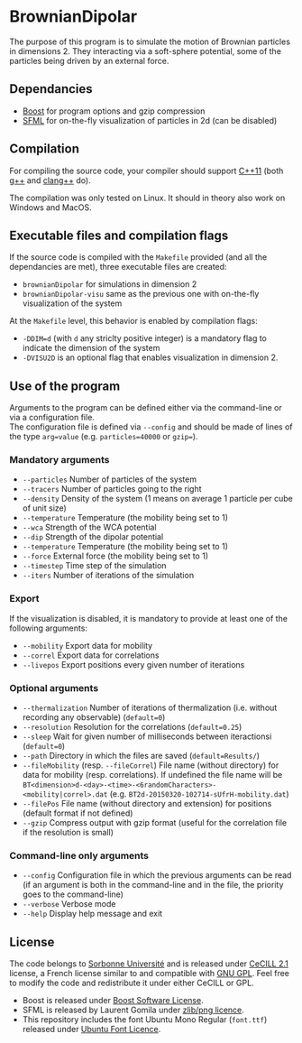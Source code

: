 # BrownianDipolar

The purpose of this program is to simulate the motion of Brownian particles
in dimensions 2. They
interacting via a soft-sphere potential, some of the particles being driven
by an external force.

## Dependancies
* [Boost](http://www.boost.org/) for program options and gzip compression
* [SFML](http://www.sfml-dev.org/) for on-the-fly visualization of particles
in 2d (can be disabled)

## Compilation
For compiling the source code, your compiler should support
[C++11](http://en.wikipedia.org/wiki/C%2B%2B11) (both
[g++](https://gcc.gnu.org/) and [clang++](http://clang.llvm.org/) do).

The compilation was only tested on Linux. It should in theory also work
on Windows and MacOS.

## Executable files and compilation flags
If the source code is compiled with the `Makefile` provided (and all the
dependancies are met), three executable files are created:
* `brownianDipolar` for simulations in dimension 2
* `brownianDipolar-visu` same as the previous one with on-the-fly
visualization of the system

At the `Makefile` level, this behavior is enabled by compilation flags:
* `-DDIM=d` (with `d` any striclty positive integer) is a mandatory flag
to indicate the dimension of the system
* `-DVISU2D` is an optional flag that enables visualization in dimension 2.

## Use of the program
Arguments to the program can be defined either via the command-line or
via a configuration file.  
The configuration file is defined via `--config`
and should be made of lines of the type `arg=value` (e.g. `particles=40000` or
`gzip=`).

### Mandatory arguments
* `--particles` Number of particles of the system
* `--tracers` Number of particles going to the right
* `--density` Density of the system (1 means on average 1 particle per cube of
unit size)
* `--temperature` Temperature (the mobility being set to 1)
* `--wca` Strength of the WCA potential
* `--dip` Strength of the dipolar potential
* `--temperature` Temperature (the mobility being set to 1)
* `--force` External force (the mobility being set to 1)
* `--timestep` Time step of the simulation
* `--iters` Number of iterations of the simulation

### Export
If the visualization is disabled, it is mandatory to provide at least one of
the following arguments:
* `--mobility` Export data for mobility
* `--correl` Export data for correlations
* `--livepos` Export positions every given number of iterations 

### Optional arguments
* `--thermalization` Number of iterations of thermalization (i.e. without
recording any observable) (`default=0`)
* `--resolution` Resolution for the correlations (`default=0.25`)
* `--sleep` Wait for given number of milliseconds between iteractionsi
(`default=0`)
* `--path` Directory in which the files are saved (`default=Results/`)
* `--fileMobility` (resp. `--fileCorrel`) File name (without directory)
for data for mobility (resp. correlations).
If undefined the file name will be
`BT<dimension>d-<day>-<time>-<6randomCharacters>-<mobility|correl>.dat`
(e.g. `BT2d-20150320-102714-sUfrH-mobility.dat`)
* `--filePos` File name (without directory and extension) for positions
(default format if not defined)
* `--gzip` Compress output with gzip format (useful for the
correlation file if the resolution is small)

### Command-line only arguments
* `--config` Configuration file in which the previous arguments can be read
(if an argument is both in the command-line and in the file, the priority goes
to the command-line)
* `--verbose` Verbose mode
* `--help` Display help message and exit

## License
The code belongs to [Sorbonne Université](http://www.sorbonne-universite.fr/)
and is released under
[CeCILL 2.1](http://www.cecill.info/) license, a
French license similar to and compatible with
[GNU GPL](https://www.gnu.org/licenses/gpl.html). Feel free to modify the
code and redistribute it under either CeCILL or GPL.

* Boost is released under
[Boost Software License](http://www.boost.org/users/license.html).
* SFML is released by Laurent Gomila under
[zlib/png licence](http://www.sfml-dev.org/license.php).
* This repository includes the font Ubuntu Mono Regular (`font.ttf`) released
under [Ubuntu Font Licence](http://font.ubuntu.com/licence/).
